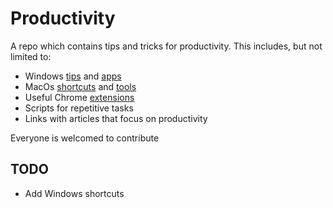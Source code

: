 # Productivity
A repo which contains tips and tricks for productivity. This includes, but not limited to:
  * Windows [tips](https://github.com/AdrianMuntean/Productivity/blob/master/Windows/Tips.md) and [apps](https://github.com/AdrianMuntean/Productivity/blob/master/Windows/Apps.md)
  * MacOs [shortcuts](https://github.com/AdrianMuntean/Productivity/blob/master/Mac/Shortcuts.md) and [tools](https://github.com/AdrianMuntean/Productivity/blob/master/Mac/Tools.md)
  * Useful Chrome [extensions](https://github.com/AdrianMuntean/Productivity/blob/master/Chrome/extensions.md)
  * Scripts for repetitive tasks
  * Links with articles that focus on productivity

Everyone is welcomed to contribute

## TODO

  * Add Windows shortcuts
